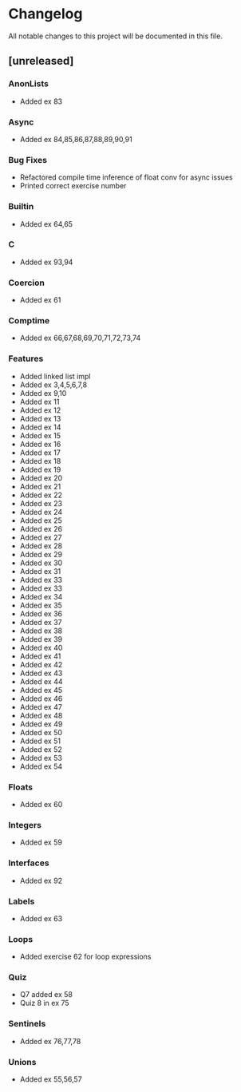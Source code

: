 # Changelog

All notable changes to this project will be documented in this file.

## [unreleased]

### AnonLists

- Added ex 83

### Async

- Added ex 84,85,86,87,88,89,90,91

### Bug Fixes

- Refactored compile time inference of float conv for async issues
- Printed correct exercise number

### Builtin

- Added ex 64,65

### C

- Added ex 93,94

### Coercion

- Added ex 61

### Comptime

- Added ex 66,67,68,69,70,71,72,73,74

### Features

- Added linked list impl
- Added ex 3,4,5,6,7,8
- Added ex 9,10
- Added ex 11
- Added ex 12
- Added ex 13
- Added ex 14
- Added ex 15
- Added ex 16
- Added ex 17
- Added ex 18
- Added ex 19
- Added ex 20
- Added ex 21
- Added ex 22
- Added ex 23
- Added ex 24
- Added ex 25
- Added ex 26
- Added ex 27
- Added ex 28
- Added ex 29
- Added ex 30
- Added ex 31
- Added ex 33
- Added ex 33
- Added ex 34
- Added ex 35
- Added ex 36
- Added ex 37
- Added ex 38
- Added ex 39
- Added ex 40
- Added ex 41
- Added ex 42
- Added ex 43
- Added ex 44
- Added ex 45
- Added ex 46
- Added ex 47
- Added ex 48
- Added ex 49
- Added ex 50
- Added ex 51
- Added ex 52
- Added ex 53
- Added ex 54

### Floats

- Added ex 60

### Integers

- Added ex 59

### Interfaces

- Added ex 92

### Labels

- Added ex 63

### Loops

- Added exercise 62 for loop expressions

### Quiz

- Q7 added ex 58
- Quiz 8 in ex 75

### Sentinels

- Added ex 76,77,78

### Unions

- Added ex 55,56,57

<!-- generated by git-cliff -->
